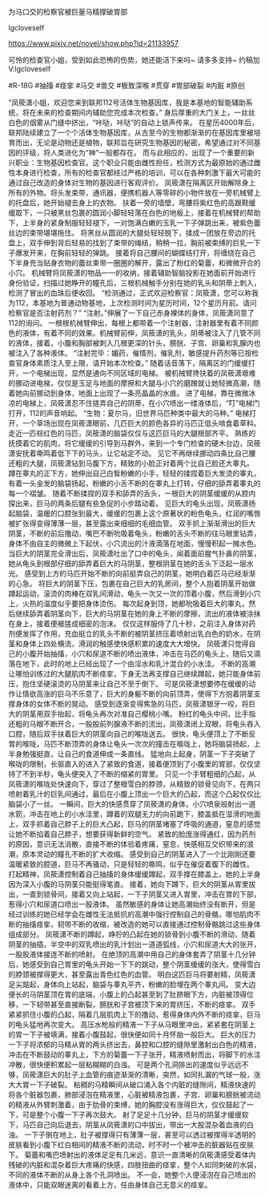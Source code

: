 为马口交的检察官被巨量马精撑破胃部

lgcloveself

https://www.pixiv.net/novel/show.php?id=21133957

可怜的检查官小姐，受到如此恐怖的伤势，她还能活下来吗~
请多多支持~
约稿加V:lgcloveself

#R-18G
#抽搐
#痉挛
#马交
#兽交
#极致深喉
#贯穿
#胃部破裂
#内脏
#原创


“凤筱潇小姐，欢迎您来到联邦112号活体生物基因库，我是本基地的智能辅助系统，将在未来的检查期间内辅助您完成本次检查。”
    身后厚重的大门关上，一丝丝白色的烟雾从门缝中挤出，“咔哒，咔哒”的自动上锁声传来。
    在星历4000年后，联邦陆续建立了一个个活体生物基因库，从古至今的生物都渐渐的在基因库里被培育而出，无论是动物还是植物，联邦旨在研究生物基因的秘密，希望通过对不同基因的评级，将人类进化为“神”一般都存在。
    而与此相应的，出现了一个重要的新兴职业：生物基因检查官。这个职业只能由雌性担任，检测方式为最原始的通过雌性本身进行检查，所有的检查官都经过严格的培训，可以在各种刺激下最大可能的通过自己改造的身体对生物的基因进行客观评价。
    凤筱潇在隔离区开始解除身上所有的外物。将头发束带，通讯器，便携机器人等零碎的小物件放在一旁机械臂上的托盘后，她开始褪去身上的衣物。
    扶着一旁的墙壁，弯腰将紫红色的高跟鞋缓缓取下，一只被黑丝包裹的圆润小脚轻轻落在白色的地板上，接着在机械臂的帮助下，上半身的紧身制服轻轻褪下，一对饱满白嫩的玉乳一下子弹跳出来，被紫色蕾丝边的束带堪堪拖住。
    将黑丝从圆润的大腿处轻轻脱下，揉成一团放在旁边的托盘上，双手伸到背后轻易的找到了束带的绳结，稍稍一拉，胸前被束缚的巨乳一下子爆发开来，在胸前轻轻的弹跳。
    接着将自己腰间的蝴蝶结打开，将缠绕在自己下半身充当贴身衣物的蕾丝束带一圈圈的解开，露出了粉红的菊蕾，和微微开合的小穴。
    机械臂将凤筱潇的物品一一的收纳，接着辅助智脑投影在她面前开始进行身份验证，扫描过她睁开的瞳孔后，三根机械触手分别在她的乳头和阴蒂上刺入，检测了冒出的血珠后便收回。
    “检测通过，正式欢迎检察官：凤筱潇，您可以称我为112，本基地为普通动物基地，上次检测时间为星历时间，12个星历月前。请问检察官是否注射药剂？”
    “注射。”伸展了一下自己赤身裸体的身体，凤筱潇同意了112的询问。
    一根根机械臂伸出，每根上都带着一个注射器，注射器里有着不同颜色的液体，有着不同的效果。机械臂前伸，凤筱潇的乳头，阴蒂被注入了几管不同的液体，接着，小腹和胸部被刺入几根更深的针头，膀胱、子宫、卵巢和乳腺内也被注入了各种液体。
    “注射完毕：媚药，催情剂，催乳剂，敏感提升药剂等已按检查官身体素质注入至上限，请开始本次检查。”
    随着话音落下，隔离区的门缓缓打开，一个电梯出现，显然是通向不同区域的电梯。
    被机械臂搀扶着的凤筱潇艰难的挪动进电梯，仅仅是玉足与地面的摩擦和大腿与小穴的磨蹭就让她轻微高潮，随着她向前挪动到身体，地面上出现了一条亮晶晶的水痕。
    进了电梯，靠在微微冰凉的电梯上，凤筱潇忍不住搓弄自己的阴蒂，在小穴喷出一缕液体后，“叮”电梯门打开，112的声音响起。
    “生物：夏尔马，旧世界马匹种类中最大的马种。”
    电梯打开，一个草场出现在凤筱潇眼前，几匹巨大的颜色各异的马匹正低头啃食着草料。
    走近一匹棕红色的马匹，凤筱潇的脑袋仅仅与这匹巨马的大腿根部齐平。
    熟练的抚摸着它的肌肉，将它缓缓的引导到马群外，来到一个专门检查的硬木台边，凤筱潇安抚着嘶鸣着低下下的马头，让它站定不动。
    见它不再继续挪动四条比自己腰还粗的大腿，凤筱潇钻到马腹下方，精致的小脸正对着两个比自己脸还大睾丸。
    蹲在睾丸的正下方，她伸出自己白皙粉嫩的小手，轻轻的揉捏着巨大发烫的睾丸，有着一头金发的脑袋扬起，粉嫩的小舌不断的在睾丸上打转，仔细的舔弄着睾丸的每一个褶皱。
    随着不断揉捏的双手和舔弄的舌头，一根巨大的阴茎缓缓的从腔内探出来，巨马的两条后腿有些急促的小步踏动着。
    见巨大的龟头出现，凤筱潇扬起脑袋，温暖的口腔张到最大，缓缓的包裹上这个原著状的粉色龟头，红润的嘴唇被扩张得变得薄薄一层，甚至露出来细细的毛细血管。
    双手抓上渐渐滑出的巨大阴茎，不断的前后撸动，嘴巴不断吮吸着龟头，粉嫩的舌头不断的往马眼里钻弄，身体不由自主的微微上下起伏，小穴流出的汁液滴落在地面，慢慢积起一摊水色。
    当巨大的阴茎完全滑出后，凤筱潇吐出了口中的龟头，闻着面前腥气扑鼻的阴茎，她从龟头到根部仔细的舔弄着巨大的马阴茎，整根阴茎在她的舌头下泛起一层水光。
    感受到上方的马匹开始不断的向前挺弄自己的阴茎，她明白着匹马已经渐渐的心急。
    将巨大的阴茎下压，包裹在自己巨大的乳房间，整个人抱着阴茎开始做蹲起运动，滚烫的肉棒在双乳间滑动，龟头一次又一次的顶着小腹，然后滑到小穴上，火热的温度似乎要把身体烫伤。
    每次起身到顶，她都吮吸着巨大的睾丸，然后继续舔弄着阴茎向下，巨大的马阴茎在她的身上不断的摩擦，流出的液体被涂抹在身上，接着便被搓成细密的泡沫。
    仅仅这样服侍了几十秒，之前注入身体对药剂便发挥了作用，充血挺立的乳头不断的被阴茎挤压着喷射出乳白色的奶水，在阴茎和身体上四处横流，滑润的触感使快感积累的速度大大增快。
    凤筱潇只觉得自己的小腹开始抽搐，小穴和尿道不断的喷出液体，冲击在马匹的龟头上，随后又滴落在地下，此时的地上已经出现了一个由淫水和乳汁混合的小水洼。
    不断的高潮让哪怕训练过的大腿肌肉不断痉挛，下身无法再支撑自己继续蹲起，她只能身体前压，抱住坚硬滚烫的马阴茎来让自己不至于倒下。
    可是凤筱潇想要停在缓缓的动作让情欲高涨的巨马不乐意了，巨大的身躯不断的向前顶弄，使得下方抱着阴茎支撑身体的女体不断的晃动。
    感受到逐渐变得焦急的马匹，凤筱潇银牙一咬，将巨大的阴茎用双手抬起，将龟头再次对准自己樱桃小嘴。
    粉红的龟头中间，比手指还粗的马眼不断开合，一股股前列腺液不断的流出，凤筱潇闭上双眼，将龟头吞入口腔，随后双手扶着巨大的阴茎向自己的喉咙送去。
    很快，龟头便顶上了不断反胃的喉咙，马匹不断顶弄的身体让龟头一次次的撞击在喉咙上，她将脑袋扬起，上半身勉强挺直，让自己的食道伸成一条直线。
    猛地向上起身，阴茎一下子突破了喉咙的限制，长驱直入的进入了紧致的食道，接着便顶到了小腹里的胃部，仅仅坚持了不到半秒，龟头便突入了不断的缩紧的胃里。
    只见一个手臂粗细的凸起，从凤筱潇的喉咙处快速向下，穿过了整根雪白的脖颈，从精致的锁骨见向下，在两只喷射着乳汁的巨乳间通过，最后在小腹上顶出一个巨大的凸起，而这个凸起仅仅比脑袋小了一丝。
    一瞬间，巨大的快感贯穿了凤筱潇的身体，小穴喷泉般射出一道水箭，冲击在地上的小水洼里，蹲着的双腿无力的向前跪下，膝盖抵在湿滑的地面上，双手抓着自己脖子上的巨大凸起，巨马的阴茎堵塞了呼吸的通道，窒息的感觉让她不断掐着自己脖子，想要获得新鲜的空气。
    紧致的脸庞涨得通红，因为药剂的原因，意识无法消散，直接不断的体验着疼痛，窒息，快感相互交织带来的浪潮，原本灵动的瞳孔不断的扩大收缩。
    感受到自己的阴茎进入了一个比刚刚还要温暖紧致的腔道，巨马不再骚动，只是轻轻的嘶鸣，似乎在催促着腹下的雌性。
    打起精神，凤筱潇控制着自己抽搐的身体缓缓蹲起，双手撑在膝盖上，她的上半身因为深入小腹的马阴茎只能挺得笔直。
    接着，她向下蹲下，巨大的阴茎从胃里拔出，一直到锁骨间，接着又向上站起，一下子阴茎又进入胃里，冲击在胃的下部，惹得小穴和尿道口喷出一股液体。
    虽然敏感的身体让她高潮始终没有断开，但是经过训练的她已经学会在雌性无法抵抗的高潮中强行控制自己的骨骼，哪怕肌肉不断的抽搐痉挛，韧带不断的收缩，被改造的她可以直接通过控制骨骼跳过这些身体组成部分。
    凤筱潇不断的蹲起，峥狞的凸起在她的锁骨到小腹不断的滑动，随着阴茎的抽插，半空中的双乳喷出的乳汁划出一道道弧线，小穴和尿道大大的张开，一股股液体接连不断的喷射。
    在绝顶的高潮中用自己的身体套弄了阴茎十几分钟后，她感受到自己胃里的龟头开始一下下的跳动，整个阴茎缓缓的涨大，使得雪白的脖颈被撑得更大，甚至露出青色红色的血管。
    明白这匹巨马将要射精，凤筱潇足尖踮起，身体向上站起，脑袋与睾丸平齐，粉嫩的脸埋在两个睾丸间。
    变大边便长的马阴茎顶在胃的底端，小腹上的凸起甚至到了肚脐眼下方，内脏被顶得位移，一下韧带甚至直接断裂，膀胱和子宫被顶下来的胃挤压，不断的痉挛。
    双手紧紧抓住小腹的凸起，隔着几层肌肉上下的撸动，惹得身体内外不断的痉挛，巨马的龟头猛地再次变大。
    高压水枪般的精液一下子从马眼里冲出，紧紧套在阴茎上的胃一下子被填满，接着小腹鼓起，很快便如同十月怀胎一般巨大。
    巨大的压力一下子将浓郁的马精从胃的两头挤出去，鼻腔和口腔的缝隙里激射出白色的精液，冲击在不断鼓动的睾丸上，下方的菊蕾一下子张开，精液喷射而出，将脚下的水洼冲散，很快便积累起一层粘糊糊的白浊。
    可是两个孔洞排出的速度似乎远远不够，凤筱潇巨大的肚子上血管的痕迹渐渐的清晰，突然，如同扎漏的气球一般，涨大大胃一下子破裂。
    粘稠的马精瞬间从破口涌入各个内脏的缝隙间，精液快速的将各个脏器包裹，肺部浸泡在精液里，心脏被精液包裹，子宫、卵巢和膀胱被流动的精液从外臂刺激着，由于肋骨的束缚，她的胸腔没有涨得巨大，仅仅鼓起了一下，可是整个小腹一下子再次鼓大。
    射了足足十几分钟，巨马的阴茎才缓缓软下，马匹自己向后退去，阴茎从凤筱潇的口中拔出，带出一大股混杂着血液的白浊。
    一下子倒在地上，肚子被撑得只有薄薄一层，甚至可以透过被撑得半透明的皮肤看到小腹下红白相间的精液不断的流动，时不时一个被冲击的脏器贴在皮肤下。
    菊蕾和嘴巴喷射出的液体足足有几米远，意识一直清晰的凤筱潇感受着体内残破的内脏和混杂着巨大疼痛的快感，四肢扭曲的痉挛，整个人如同刺破的水袋，不同的液体不断的从身上各个孔洞喷出。
    不一会，她整个人便浸泡在自己喷出的液体中，只能双眼迷离的看着上方，任由身体自己无意义的痉挛。